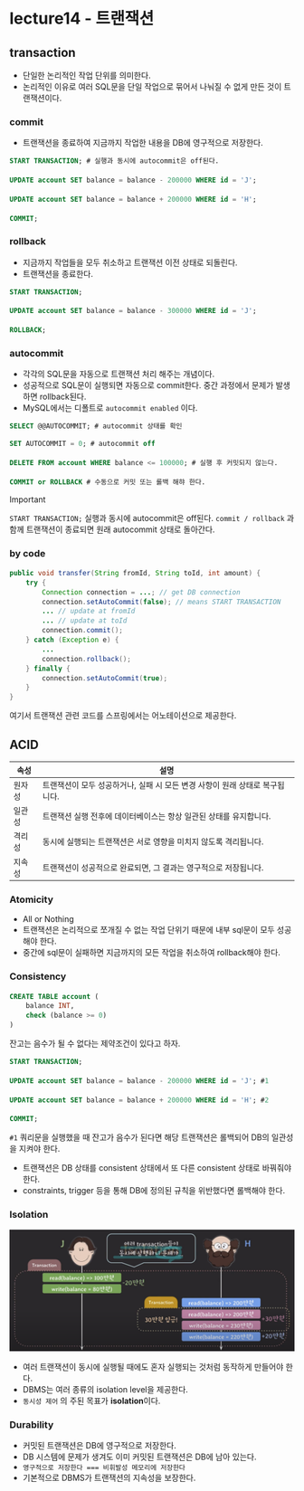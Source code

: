 # lecture14 - 트랜잭션

## transaction

- 단일한 논리적인 작업 단위를 의미한다.
- 논리적인 이유로 여러 SQL문을 단일 작업으로 묶어서 나눠질 수 없게 만든 것이 트랜잭션이다.

### commit

- 트랜잭션을 종료하여 지금까지 작업한 내용을 DB에 영구적으로 저장한다.

```sql
START TRANSACTION; # 실행과 동시에 autocommit은 off된다.

UPDATE account SET balance = balance - 200000 WHERE id = 'J';

UPDATE account SET balance = balance + 200000 WHERE id = 'H';

COMMIT;
```

### rollback

- 지금까지 작업들을 모두 취소하고 트랜잭션 이전 상태로 되돌린다.
- 트랜잭션을 종료한다.

```sql
START TRANSACTION;

UPDATE account SET balance = balance - 300000 WHERE id = 'J';

ROLLBACK;
```

### autocommit

- 각각의 SQL문을 자동으로 트랜잭션 처리 해주는 개념이다.
- 성공적으로 SQL문이 실행되면 자동으로 commit한다. 중간 과정에서 문제가 발생하면 rollback된다.
- MySQL에서는 디폴트로 `autocommit enabled` 이다.

```sql
SELECT @@AUTOCOMMIT; # autocommit 상태를 확인
```

```sql
SET AUTOCOMMIT = 0; # autocommit off

DELETE FROM account WHERE balance <= 100000; # 실행 후 커밋되지 않는다.

COMMIT or ROLLBACK # 수동으로 커밋 또는 롤백 해햐 한다.
```

> [!IMPORTANT]
>
> `START TRANSACTION;` 실행과 동시에 autocommit은 off된다.
> `commit / rollback` 과 함께 트랜잭션이 종료되면 원래 autocommit 상태로 돌아간다.

### by code

```java
public void transfer(String fromId, String toId, int amount) {
    try {
        Connection connection = ...; // get DB connection
        connection.setAutoCommit(false); // means START TRANSACTION
        ... // update at fromId
        ... // update at toId
        connection.commit();
    } catch (Exception e) {
        ...
        connection.rollback();
    } finally {
        connection.setAutoCommit(true);
    }
}
```

여기서 트랜잭션 관련 코드를 스프링에서는 어노테이션으로 제공한다.

## ACID

| 속성   | 설명                                                                         |
| ------ | ---------------------------------------------------------------------------- |
| 원자성 | 트랜잭션이 모두 성공하거나, 실패 시 모든 변경 사항이 원래 상태로 복구됩니다. |
| 일관성 | 트랜잭션 실행 전후에 데이터베이스는 항상 일관된 상태를 유지합니다.           |
| 격리성 | 동시에 실행되는 트랜잭션은 서로 영향을 미치지 않도록 격리됩니다.             |
| 지속성 | 트랜잭션이 성공적으로 완료되면, 그 결과는 영구적으로 저장됩니다.             |

### Atomicity

- All or Nothing
- 트랜잭션은 논리적으로 쪼개질 수 없는 작업 단위기 때문에 내부 sql문이 모두 성공해야 한다.
- 중간에 sql문이 실패하면 지금까지의 모든 작업을 취소하여 rollback해야 한다.

### Consistency

```sql
CREATE TABLE account (
    balance INT,
    check (balance >= 0)
)
```

잔고는 음수가 될 수 없다는 제약조건이 있다고 하자.

```sql
START TRANSACTION;

UPDATE account SET balance = balance - 200000 WHERE id = 'J'; #1

UPDATE account SET balance = balance + 200000 WHERE id = 'H'; #2

COMMIT;
```

`#1` 쿼리문을 실행했을 때 잔고가 음수가 된다면 해당 트랜잭션은 롤백되어 DB의 일관성을 지켜야 한다.

- 트랜잭션은 DB 상태를 consistent 상태에서 또 다른 consistent 상태로 바꿔줘야 한다.
- constraints, trigger 등을 통해 DB에 정의된 규칙을 위반했다면 롤백해야 한다.

### Isolation

![alt text](isolation필요성.png)

- 여러 트랜잭션이 동시에 실행될 때에도 혼자 실행되는 것처럼 동작하게 만들어야 한다.
- DBMS는 여러 종류의 isolation level을 제공한다.
- `동시성 제어` 의 주된 목표가 **isolation**이다.

### Durability

- 커밋된 트랜잭션은 DB에 영구적으로 저장한다.
- DB 시스템에 문제가 생겨도 이미 커밋된 트랜잭션은 DB에 남아 있는다.
- `영구적으로 저장한다 === 비휘발성 메모리에 저장한다`
- 기본적으로 DBMS가 트랜잭션의 지속성을 보장한다.
